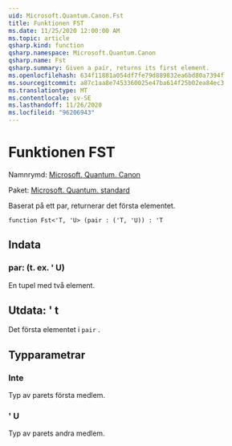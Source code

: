 ```yaml
---
uid: Microsoft.Quantum.Canon.Fst
title: Funktionen FST
ms.date: 11/25/2020 12:00:00 AM
ms.topic: article
qsharp.kind: function
qsharp.namespace: Microsoft.Quantum.Canon
qsharp.name: Fst
qsharp.summary: Given a pair, returns its first element.
ms.openlocfilehash: 634f11881a054df7fe79d889832ea6bd80a7394f
ms.sourcegitcommit: a87c1aa8e7453360025e47ba614f25b02ea84ec3
ms.translationtype: MT
ms.contentlocale: sv-SE
ms.lasthandoff: 11/26/2020
ms.locfileid: "96206943"
---
```

# <a name="fst-function"></a>Funktionen FST

Namnrymd: [Microsoft. Quantum. Canon](xref:Microsoft.Quantum.Canon)

Paket: [Microsoft. Quantum. standard](https://nuget.org/packages/Microsoft.Quantum.Standard)


Baserat på ett par, returnerar det första elementet.

```qsharp
function Fst<'T, 'U> (pair : ('T, 'U)) : 'T
```


## <a name="input"></a>Indata

### <a name="pair--tu"></a>par: (t. ex. ' U)

En tupel med två element.



## <a name="output--t"></a>Utdata: ' t

Det första elementet i `pair` .

## <a name="type-parameters"></a>Typparametrar

### <a name="t"></a>Inte

Typ av parets första medlem.
### <a name="u"></a>' U

Typ av parets andra medlem.